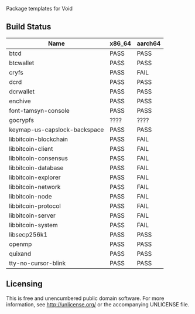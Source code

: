 Package templates for Void

Build Status
------------

Name                         | x86_64 | aarch64
---                          | ---    | ---
btcd                         | PASS   | PASS
btcwallet                    | PASS   | PASS
cryfs                        | PASS   | FAIL
dcrd                         | PASS   | PASS
dcrwallet                    | PASS   | PASS
enchive                      | PASS   | PASS
font-tamsyn-console          | PASS   | PASS
gocrypfs                     | ????   | ????
keymap-us-capslock-backspace | PASS   | PASS
libbitcoin-blockchain        | PASS   | FAIL
libbitcoin-client            | PASS   | FAIL
libbitcoin-consensus         | PASS   | FAIL
libbitcoin-database          | PASS   | FAIL
libbitcoin-explorer          | PASS   | FAIL
libbitcoin-network           | PASS   | FAIL
libbitcoin-node              | PASS   | FAIL
libbitcoin-protocol          | PASS   | FAIL
libbitcoin-server            | PASS   | FAIL
libbitcoin-system            | PASS   | FAIL
libsecp256k1                 | PASS   | PASS
openmp                       | PASS   | PASS
quixand                      | PASS   | PASS
tty-no-cursor-blink          | PASS   | PASS


Licensing
---------

This is free and unencumbered public domain software. For more
information, see http://unlicense.org/ or the accompanying UNLICENSE file.
